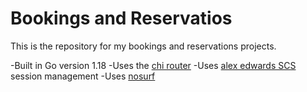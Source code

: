# Bookings and Reservatios

This is the repository for my bookings and reservations projects.

-Built in Go version 1.18
-Uses the [chi router](https://github.com/go-chi/chi/v5)
-Uses [alex edwards SCS](https://github.com/alexedwards/scs/v2) session management
-Uses [nosurf](https://github.com/justinas/nosurf)